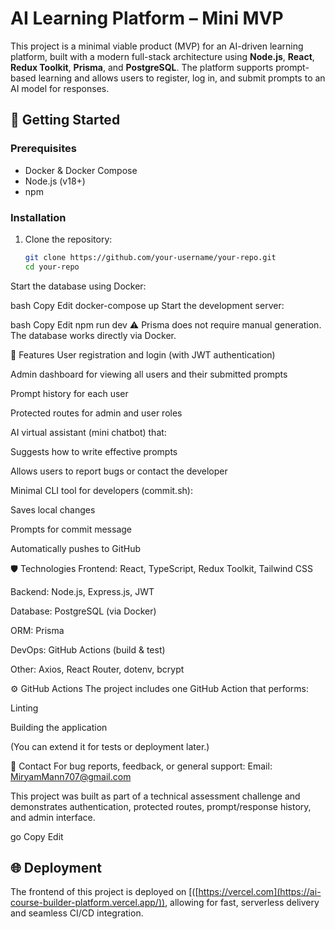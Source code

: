 # AI Learning Platform – Mini MVP

This project is a minimal viable product (MVP) for an AI-driven learning platform, built with a modern full-stack architecture using **Node.js**, **React**, **Redux Toolkit**, **Prisma**, and **PostgreSQL**. The platform supports prompt-based learning and allows users to register, log in, and submit prompts to an AI model for responses.

## 🚀 Getting Started

### Prerequisites

- Docker & Docker Compose
- Node.js (v18+)
- npm

### Installation

1. Clone the repository:
   ```bash
   git clone https://github.com/your-username/your-repo.git
   cd your-repo
Start the database using Docker:

bash
Copy
Edit
docker-compose up
Start the development server:

bash
Copy
Edit
npm run dev
⚠️ Prisma does not require manual generation. The database works directly via Docker.

🧠 Features
User registration and login (with JWT authentication)

Admin dashboard for viewing all users and their submitted prompts

Prompt history for each user

Protected routes for admin and user roles

AI virtual assistant (mini chatbot) that:

Suggests how to write effective prompts

Allows users to report bugs or contact the developer

Minimal CLI tool for developers (commit.sh):

Saves local changes

Prompts for commit message

Automatically pushes to GitHub

🛡️ Technologies
Frontend: React, TypeScript, Redux Toolkit, Tailwind CSS

Backend: Node.js, Express.js, JWT

Database: PostgreSQL (via Docker)

ORM: Prisma

DevOps: GitHub Actions (build & test)

Other: Axios, React Router, dotenv, bcrypt

⚙️ GitHub Actions
The project includes one GitHub Action that performs:

Linting

Building the application

(You can extend it for tests or deployment later.)

📧 Contact
For bug reports, feedback, or general support:
Email: MiryamMann707@gmail.com

This project was built as part of a technical assessment challenge and demonstrates authentication, protected routes, prompt/response history, and admin interface.

go
Copy
Edit
## 🌐 Deployment

The frontend of this project is deployed on [([https://vercel.com](https://ai-course-builder-platform.vercel.app/)), allowing for fast, serverless delivery and seamless CI/CD integration.

